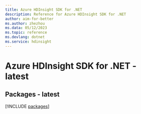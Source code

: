 ```yaml
---
title: Azure HDInsight SDK for .NET
description: Reference for Azure HDInsight SDK for .NET
author: aim-for-better
ms.author: zhezhou
ms.data: 05/12/2023
ms.topic: reference
ms.devlang: dotnet
ms.service: hdinsight
---
```

# Azure HDInsight SDK for .NET - latest
## Packages - latest
[!INCLUDE [packages](hdinsight-index.md)]
